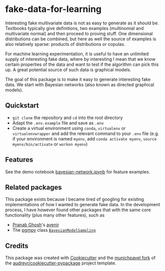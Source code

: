 # fake-data-for-learning

Interesting fake multivariate data is not as easy to generate as it should be. Textbooks typically give definitions, two examples (multinomial and multivariate normal) and then proceed to proving stuff. One dimensional distributions can be combined, but here as well the source of examples is also relatively sparse: products of distributions or copulas.

For machine learning experimentation, it is useful to have an unlimited supply of interesting fake data, where by interesting I mean that we know certain properties of the data and want to test if the algorithm can pick this up. A great potential source of such data is graphical models.

The goal of this package is to make it easy to generate interesting fake data. We start with Bayesian networks (also known as directed graphical models).

## Quickstart

* `git clone` the repository and `cd` into the root directory
* Adapt the `.env.example` file and save as `.env`
* Create a virtual environment using ```conda```, ```virtualenv``` or ```virtualenvwrapper``` and add the relevant command to your `.env` file (e.g. if your environment is named ```myenv```, add ```conda activate myenv```, ```source myenv/bin/activate``` or ```workon myenv```)

## Features

See the demo notebook [bayesian-network.ipynb](notebooks/bayesian-network.ipynb) for feature examples.

## Related packages

This package exists because I became tired of googling for existing implementations of how I wanted to generate fake data. In the development process, I have however found other packages that with the same core functionality (plus many other features), such as

* [Pranab Ghosh](https://github.com/pranab)'s [avenir](https://github.com/pranab/avenir)
* The [pgmpy](http://pgmpy.org/index.html) class [```BayesianModelSampling```](http://pgmpy.org/sampling.html#bayesian-model-samplers)

## Credits

This package was created with [Cookiecutter](https://github.com/audreyr/cookiecutter) and the [munichpavel fork](https://github.com/munichpavel/cookiecutter-pypackage) of the [audreyr/cookiecutter-pypackage](https://github.com/audreyr/cookiecutter-pypackage) project template.
